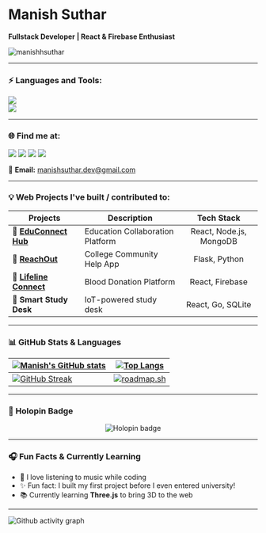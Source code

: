 <h1 align="left" style="font-weight: bold">Manish Suthar</h1>
<p align="left"> <b>Fullstack Developer | React & Firebase Enthusiast</b> </p>

<p align="left">
  <img src="https://komarev.com/ghpvc/?username=manishhsuthar&label=Profile%20views&color=0e75b6" alt="manishhsuthar" />
</p>

---

<h3 style="font-weight: bold">⚡ Languages and Tools:</h3>
<p align="left">
<img src="https://skillicons.dev/icons?i=react,js,ts,nodejs,firebase,mongodb" />
<br/>
<img src="https://skillicons.dev/icons?i=tailwindcss,html,css,git,figma,linux" />
</p>

---

<h3 style="font-weight: bold">🌐 Find me at:</h3>
<p align="left">
<a href="https://www.linkedin.com/in/manish-suthar-dev/"><img src="https://skillicons.dev/icons?i=linkedin" /></a>
<a href="https://github.com/manishhsuthar"><img src="https://skillicons.dev/icons?i=github" /></a>
<a href="https://x.com/Max987079"><img src="https://skillicons.dev/icons?i=twitter" /></a>
<a href="https://bento.me/manishsuthar"><img src="https://skillicons.dev/icons?i=devto" /></a>
</p>

📧 **Email:** manishsuthar.dev@gmail.com

---

### 💡 Web Projects I've built / contributed to:

| Projects                                                      | Description                            | Tech Stack                    |
| ------------------------------------------------------------- | -------------------------------------- | :---------------------------: |
| 🔗 [**EduConnect Hub**](https://github.com/manishhsuthar/Edu-connect_Hub) | Education Collaboration Platform     | React, Node.js, MongoDB      |
| 🔗 [**ReachOut**](https://github.com/manishhsuthar/ReachOut) | College Community Help App           | Flask, Python                 |
| 🔗 [**Lifeline Connect**](https://github.com/manishhsuthar/Lifeline-Connect) | Blood Donation Platform              | React, Firebase               |
| 🔗 **Smart Study Desk**                                       | IoT-powered study desk                | React, Go, SQLite             |

---

### 📊 GitHub Stats & Languages

| [![Manish's GitHub stats](https://github-readme-stats.vercel.app/api?username=manishhsuthar&custom_title=My%20Github%20Stats&show_icons=true&theme=dracula&border_radius=10&hide_border=true)](https://github.com/anuraghazra/github-readme-stats) | [![Top Langs](https://github-readme-stats.vercel.app/api/top-langs/?username=manishhsuthar&hide=GLSL,html,shell&theme=dracula&hide_border=true&border_radius=10&layout=compact)](https://github.com/anuraghazra/github-readme-stats) |
|--------------- | --------------- |
| [![GitHub Streak](https://streak-stats.demolab.com?user=manishhsuthar&theme=dracula&hide_border=true)](https://git.io/streak-stats) | [![roadmap.sh](https://roadmap.sh/card/wide/6870fde1dae46688ec0eee4c?variant=dark)](https://roadmap.sh) |

---

<h3>📛 Holopin Badge</h3>

<p align="center">
<img src="https://www.holopin.io/userbadge/cmcys9j1j118807jpgajznrpx" alt="Holopin badge">
</p>

---

### 🎧 Fun Facts & Currently Learning

- 🎵 I love listening to music while coding  
- ✨ Fun fact: I built my first project before I even entered university!  
- 📚 Currently learning **Three.js** to bring 3D to the web

---

![Github activity graph](https://github-readme-activity-graph.vercel.app/graph?username=manishhsuthar&theme=tokyo-night&radius=16)
